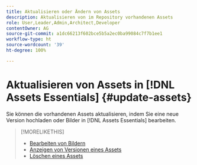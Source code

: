 ```yaml
---
title: Aktualisieren oder Ändern von Assets
description: Aktualisieren von im Repository vorhandenen Assets
role: User,Leader,Admin,Architect,Developer
contentOwner: AG
source-git-commit: a1dc66213f602bce5b5a2ec0ba99084c7f7b1ee1
workflow-type: ht
source-wordcount: '39'
ht-degree: 100%

---
```



# Aktualisieren von Assets in [!DNL Assets Essentials] {#update-assets}

Sie können die vorhandenen Assets aktualisieren, indem Sie eine neue Version hochladen oder Bilder in [!DNL Assets Essentials] bearbeiten.

<!-- TBD: Discard this article if not too much unique content for it.
Merge the update asset part in manage assets or upload assets.
Edit images article.
Link to versioning once an asset is updated.
-->

>[!MORELIKETHIS]
>
>* [Bearbeiten von Bildern](edit-images.md)
>* [Anzeigen von Versionen eines Assets](navigate-view.md#view-versions)
>* [Löschen eines Assets](manage-organize.md#delete-assets)

